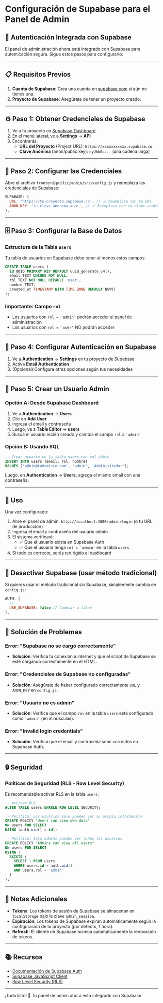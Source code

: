# Configuración de Supabase para el Panel de Admin

## 🔐 Autenticación Integrada con Supabase

El panel de administración ahora está integrado con Supabase para autenticación segura. Sigue estos pasos para configurarlo:

---

## 📋 Requisitos Previos

1. **Cuenta de Supabase**: Crea una cuenta en [supabase.com](https://supabase.com) si aún no tienes una.
2. **Proyecto de Supabase**: Asegúrate de tener un proyecto creado.

---

## ⚙️ Paso 1: Obtener Credenciales de Supabase

1. Ve a tu proyecto en [Supabase Dashboard](https://app.supabase.com)
2. En el menú lateral, ve a **Settings** → **API**
3. Encontrarás:
   - **URL del Proyecto** (Project URL): `https://xxxxxxxxxxx.supabase.co`
   - **Clave Anónima** (anon/public key): `eyJhbGc...` (una cadena larga)

---

## 🔧 Paso 2: Configurar las Credenciales

Abre el archivo `frontend/public/admin/src/config.js` y reemplaza las credenciales de Supabase:

```javascript
SUPABASE: {
  URL: 'https://tu-proyecto.supabase.co', // ⚠️ Reemplaza con tu URL
  ANON_KEY: 'tu-clave-anonima-aqui', // ⚠️ Reemplaza con tu clave anónima
},
```

---

## 🗄️ Paso 3: Configurar la Base de Datos

### Estructura de la Tabla `users`

Tu tabla de usuarios en Supabase debe tener al menos estos campos:

```sql
CREATE TABLE users (
  id UUID PRIMARY KEY DEFAULT uuid_generate_v4(),
  email TEXT UNIQUE NOT NULL,
  rol TEXT NOT NULL DEFAULT 'user',
  nombre TEXT,
  created_at TIMESTAMP WITH TIME ZONE DEFAULT NOW()
);
```

### Importante: Campo `rol`

- Los usuarios con `rol = 'admin'` podrán acceder al panel de administración
- Los usuarios con `rol = 'user'` NO podrán acceder

---

## 🔐 Paso 4: Configurar Autenticación en Supabase

1. Ve a **Authentication** → **Settings** en tu proyecto de Supabase
2. Activa **Email Authentication**
3. (Opcional) Configura otras opciones según tus necesidades

---

## 👤 Paso 5: Crear un Usuario Admin

### Opción A: Desde Supabase Dashboard

1. Ve a **Authentication** → **Users**
2. Clic en **Add User**
3. Ingresa el email y contraseña
4. Luego, ve a **Table Editor** → **users**
5. Busca el usuario recién creado y cambia el campo `rol` a `'admin'`

### Opción B: Usando SQL

```sql
-- Crear usuario en la tabla users con rol admin
INSERT INTO users (email, rol, nombre)
VALUES ('admin@tudominio.com', 'admin', 'Administrador');
```

Luego, en **Authentication** → **Users**, agrega el mismo email con una contraseña.

---

## 🚀 Uso

Una vez configurado:

1. Abre el panel de admin: `http://localhost:3000/admin/login` (o tu URL de producción)
2. Ingresa el email y contraseña del usuario admin
3. El sistema verificará:
   - ✅ Que el usuario exista en Supabase Auth
   - ✅ Que el usuario tenga `rol = 'admin'` en la tabla `users`
4. Si todo es correcto, serás redirigido al dashboard

---

## 🔄 Desactivar Supabase (usar método tradicional)

Si quieres usar el método tradicional sin Supabase, simplemente cambia en `config.js`:

```javascript
AUTH: {
  // ...
  USE_SUPABASE: false // Cambiar a false
},
```

---

## 🐛 Solución de Problemas

### Error: "Supabase no se cargó correctamente"

- **Solución**: Verifica tu conexión a internet y que el script de Supabase se esté cargando correctamente en el HTML.

### Error: "Credenciales de Supabase no configuradas"

- **Solución**: Asegúrate de haber configurado correctamente `URL` y `ANON_KEY` en `config.js`.

### Error: "Usuario no es admin"

- **Solución**: Verifica que el campo `rol` en la tabla `users` esté configurado como `'admin'` (en minúsculas).

### Error: "Invalid login credentials"

- **Solución**: Verifica que el email y contraseña sean correctos en Supabase Auth.

---

## 🔒 Seguridad

### Políticas de Seguridad (RLS - Row Level Security)

Es recomendable activar RLS en la tabla `users`:

```sql
-- Activar RLS
ALTER TABLE users ENABLE ROW LEVEL SECURITY;

-- Política: Los usuarios solo pueden ver su propia información
CREATE POLICY "Users can view own data"
ON users FOR SELECT
USING (auth.uid() = id);

-- Política: Solo admins pueden ver todos los usuarios
CREATE POLICY "Admins can view all users"
ON users FOR SELECT
USING (
  EXISTS (
    SELECT 1 FROM users
    WHERE users.id = auth.uid()
    AND users.rol = 'admin'
  )
);
```

---

## 📝 Notas Adicionales

- **Tokens**: Los tokens de sesión de Supabase se almacenan en `localStorage` bajo la clave `admin_session`.
- **Expiración**: Los tokens de Supabase expiran automáticamente según la configuración de tu proyecto (por defecto, 1 hora).
- **Refresh**: El cliente de Supabase maneja automáticamente la renovación de tokens.

---

## 📚 Recursos

- [Documentación de Supabase Auth](https://supabase.com/docs/guides/auth)
- [Supabase JavaScript Client](https://supabase.com/docs/reference/javascript/auth-signinwithpassword)
- [Row Level Security (RLS)](https://supabase.com/docs/guides/auth/row-level-security)

---

¡Todo listo! 🎉 Tu panel de admin ahora está integrado con Supabase.
